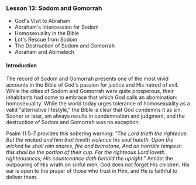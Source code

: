 ### Lesson 13: Sodom and Gomorrah

* God&apos;s Visit to Abraham
* Abraham&apos;s Intercession for Sodom
* Homosexuality in the Bible
* Lot&apos;s Rescue from Sodom
* The Destruction of Sodom and Gomorrah
* Abraham and Abimelech

#### Introduction

The record of Sodom and Gomorrah presents one of the most vivid accounts in the Bible of God&apos;s passion for justice and His hatred of evil. While the cities of Sodom and Gomorrah were quite prosperous, their inhabitants had come to embrace that which God calls an abomination: homosexuality. While the world today urges tolerance of homosexuality as a valid &quot;alternative lifestyle,&quot; the Bible is clear that God condemns it as sin. Sooner or later, sin always results in condemnation and judgment, and the destruction of Sodom and Gomorrah was no exception.

Psalm 11:5-7 provides this sobering warning: *&quot;The Lord trieth the righteous: But the wicked and him that loveth violence his soul hateth. Upon the wicked he shall rain snares, fire and brimstone, And an horrible tempest: this shall be the portion of their cup. For the righteous Lord loveth righteousness; His countenance doth behold the upright.&quot;* Amidst the outpouring of His wrath on sinful men, God does not forget His children. His ear is open to the prayer of those who trust in Him, and He is faithful to deliver them.
